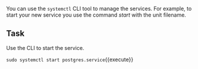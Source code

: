You can use the `systemctl` CLI tool to manage the services. For example, to start your new service you use the command _start_ with the unit filename. 

## Task

Use the CLI to start the service.

`sudo systemctl start postgres.service`{{execute}}